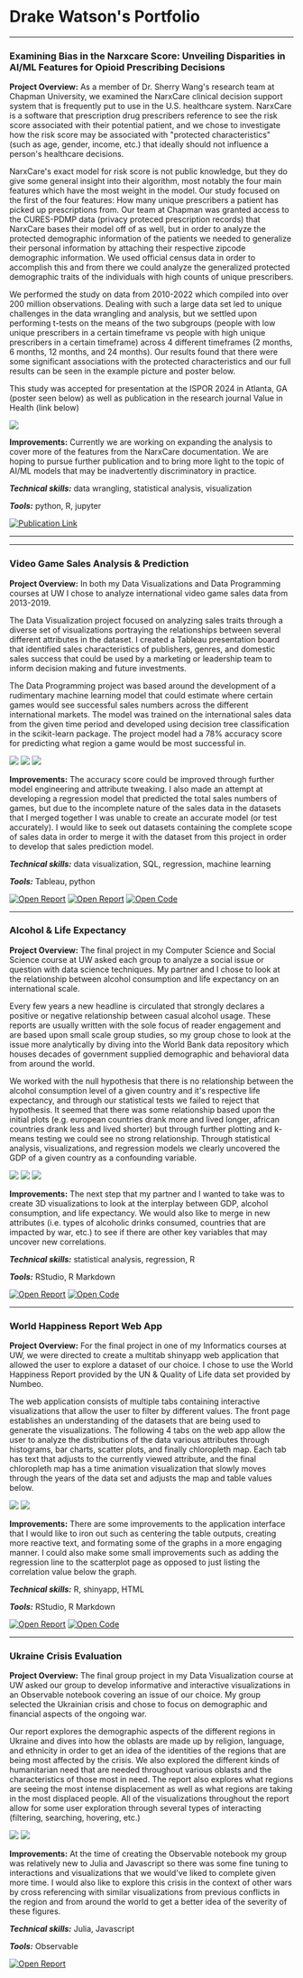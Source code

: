 # Drake Watson's Portfolio

---

### Examining Bias in the Narxcare Score: Unveiling Disparities in AI/ML Features for Opioid Prescribing Decisions

**Project Overview:** As a member of Dr. Sherry Wang's research team at Chapman University, we examined the NarxCare clinical decision support system that is frequently put to use in the U.S. healthcare system. NarxCare is a software that prescription drug prescribers reference to see the risk score associated with their potential patient, and we chose to investigate how the risk score may be associated with "protected characteristics" (such as age, gender, income, etc.) that ideally should not influence a person's healthcare decisions.

NarxCare's exact model for risk score is not public knowledge, but they do give some general insight into their algorithm, most notably the four main features which have the most weight in the model. Our study focused on the first of the four features: How many unique prescribers a patient has picked up prescriptions from. Our team at Chapman was granted access to the CURES-PDMP data (privacy proteced prescription records) that NarxCare bases their model off of as well, but in order to analyze the protected demographic information of the patients we needed to generalize their personal information by attaching their respective zipcode demographic information. We used official census data in order to accomplish this and from there we could analyze the generalized protected demographic traits of the individuals with high counts of unique prescribers. 

We performed the study on data from 2010-2022 which compiled into over 200 million observations. Dealing with such a large data set led to unique challenges in the data wrangling and analysis, but we settled upon performing t-tests on the means of the two subgroups (people with low unique prescribers in a certain timeframe vs people with high unique prescribers in a certain timeframe) across 4 different timeframes (2 months, 6 months, 12 months, and 24 months). Our results found that there were some significant associations with the protected characteristics and our full results can be seen in the example picture and poster below.

This study was accepted for presentation at the ISPOR 2024 in Atlanta, GA (poster seen below) as well as publication in the research journal Value in Health (link below)

<img src="assets/img/narxcare-poster.png?raw=true"/>

**Improvements:** Currently we are working on expanding the analysis to cover more of the features from the NarxCare documentation. We are hoping to pursue further publication and to bring more light to the topic of AI/ML models that may be inadvertently discriminatory in practice.

***Technical skills:*** data wrangling, statistical analysis, visualization

***Tools:*** python, R, jupyter

[![Publication Link](https://img.shields.io/badge/PDF-View_Report-red?logo=MicrosoftWord)](https://www.valueinhealthjournal.com/article/S1098-3015(24)01803-5/abstract)

---

---

### Video Game Sales Analysis & Prediction

**Project Overview:** In both my Data Visualizations and Data Programming courses at UW I chose to analyze international video game sales data from 2013-2019.

The Data Visualization project focused on analyzing sales traits through a diverse set of visualizations portraying the relationships between several different attributes in the dataset. I created a Tableau presentation board that identified sales characteristics of publishers, genres, and domestic sales success that could be used by a marketing or leadership team to inform decision making and future investments.

The Data Programming project was based around the development of a rudimentary machine learning model that could estimate where certain games would see successful sales numbers across the different international markets. The model was trained on the international sales data from the given time period and developed using decision tree classification in the scikit-learn package. The project model had a 78% accuracy score for predicting what region a game would be most successful in.

<img src="assets/img/vg-sales-tab-genre-heat.png?raw=true"/>
<img src="assets/img/vg-sales-tab-bar.png?raw=true"/>
<img src="assets/img/vg-sales-tree.png?raw=true"/>

**Improvements:** The accuracy score could be improved through further model engineering and attribute tweaking. I also made an attempt at developing a regression model that predicted the total sales numbers of games, but due to the incomplete nature of the sales data in the datasets that I merged together I was unable to create an accurate model (or test accurately). I would like to seek out datasets containing the complete scope of sales data in order to merge it with the dataset from this project in order to develop that sales prediction model.

***Technical skills:*** data visualization, SQL, regression, machine learning

***Tools:*** Tableau, python

[![Open Report](https://img.shields.io/badge/PDF-View_Report-red?logo=MicrosoftWord)](video-game-sales/vgsales-cs412/A3_Tableau_Visualizations.pdf)
[![Open Report](https://img.shields.io/badge/PDF-View_Report-red?logo=MicrosoftWord)](video-game-sales/vgsales-cs163/report.pdf)
[![Open Code](https://img.shields.io/badge/Jupyter-Open_Files-red?logo=Jupyter)](https://github.com/datadraco/datadraco.github.io/tree/main/video-game-sales)


---

### Alcohol & Life Expectancy

**Project Overview:** The final project in my Computer Science and Social Science course at UW asked each group to analyze a social issue or question with data science techniques. My partner and I chose to look at the relationship between alcohol consumption and life expectancy on an international scale.

Every few years a new headline is circulated that strongly declares a positive or negative relationship between casual alcohol usage. These reports are usually written with the sole focus of reader engagement and are based upon small scale group studies, so my group chose to look at the issue more analytically by diving into the World Bank data repository which houses decades of government supplied demographic and behavioral data from around the world.

We worked with the null hypothesis that there is no relationship between the alcohol consumption level of a given country and it's respective life expectancy, and through our statistical tests we failed to reject that hypothesis. It seemed that there was some relationship based upon the initial plots (e.g. european countries drank more and lived longer, african countries drank less and lived shorter) but through further plotting and k-means testing we could see no strong relationship. Through statistical analysis, visualizations, and regression models we clearly uncovered the GDP of a given country as a confounding variable.

<img src="assets/img/alc-continent-wrap.png?raw=true"/>
<img src="assets/img/alc-gdp.png?raw=true"/>
<img src="assets/img/alc-kmeans.png?raw=true"/>

**Improvements:** The next step that my partner and I wanted to take was to create 3D visualizations to look at the interplay between GDP, alcohol consumption, and life expectancy. We would also like to merge in new attributes (i.e. types of alcoholic drinks consumed, countries that are impacted by war, etc.) to see if there are other key variables that may uncover new correlations.

***Technical skills:*** statistical analysis, regression, R

***Tools:*** RStudio, R Markdown

[![Open Report](https://img.shields.io/badge/PDF-View_Report-red?logo=MicrosoftWord)](alcohol-life-expectancy/final_report.pdf)
[![Open Code](https://img.shields.io/badge/Jupyter-Open_Files-red?logo=Jupyter)](https://github.com/datadraco/datadraco.github.io/tree/main/alcohol-life-expectancy)


---

### World Happiness Report Web App

**Project Overview:** For the final project in one of my Informatics courses at UW, we were directed to create a multitab shinyapp web application that allowed the user to explore a dataset of our choice. I chose to use the World Happiness Report provided by the UN & Quality of Life data set provided by Numbeo.

The web application consists of multiple tabs containing interactive visualizations that allow the user to filter by different values. The front page establishes an understanding of the datasets that are being used to generate the visualizations. The following 4 tabs on the web app allow the user to analyze the distributions of the data various attributes through histograms, bar charts, scatter plots, and finally chloropleth map. Each tab has text that adjusts to the currently viewed attribute, and the final chloropleth map has a time animation visualization that slowly moves through the years of the data set and adjusts the map and table values below.

<img src="assets/img/whr-dist.png?raw=true"/>
<img src="assets/img/whr-chloropleth.png?raw=true"/>

**Improvements:** There are some improvements to the application interface that I would like to iron out such as centering the table outputs, creating more reactive text, and formating some of the graphs in a more engaging manner. I could also make some small improvements such as adding the regression line to the scatterplot page as opposed to just listing the correlation value below the graph.

***Technical skills:*** R, shinyapp, HTML

***Tools:*** RStudio, R Markdown

[![Open Report](https://img.shields.io/badge/PDF-View_Report-red?logo=MicrosoftWord)](https://drakerw.shinyapps.io/world-happiness-analysis/)
[![Open Code](https://img.shields.io/badge/Jupyter-Open_Files-red?logo=Jupyter)](https://github.com/datadraco/datadraco.github.io/tree/main/whr-shinyapp)

---

### Ukraine Crisis Evaluation

**Project Overview:** The final group project in my Data Visualization course at UW asked our group to develop informative and interactive visualizations in an Observable notebook covering an issue of our choice. My group selected the Ukrainian crisis and chose to focus on demographic and financial aspects of the ongoing war.

Our report explores the demographic aspects of the different regions in Ukraine and dives into how the oblasts are made up by religion, language, and ethnicity in order to get an idea of the identities of the regions that are being most affected by the crisis. We also explored the different kinds of humanitarian need that are needed throughout various oblasts and the characteristics of those most in need. The report also explores what regions are seeing the most intense displacement as well as what regions are taking in the most displaced people. All of the visualizations throughout the report allow for some user exploration through several types of interacting (filtering, searching, hovering, etc.)

<img src="assets/img/ukraine-aid-cost.png?raw=true"/>
<img src="assets/img/ukraine-displaced-flee.png?raw=true"/>

**Improvements:** At the time of creating the Observable notebook my group was relatively new to Julia and Javascript so there was some fine tuning to interactions and visualizations that we would've liked to complete given more time. I would also like to explore this crisis in the context of other wars by cross referencing with similar visualizations from previous conflicts in the region and from around the world to get a better idea of the severity of these figures.

***Technical skills:*** Julia, Javascript

***Tools:*** Observable

[![Open Report](https://img.shields.io/badge/PDF-View_Report-red?logo=MicrosoftWord)](https://observablehq.com/d/c6d0bc66a041bca9)
